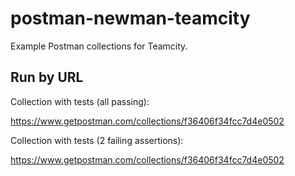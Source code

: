 # postman-newman-teamcity

Example Postman collections for Teamcity.

## Run by URL

Collection with tests (all passing):

https://www.getpostman.com/collections/f36406f34fcc7d4e0502

Collection with tests (2 failing assertions):

https://www.getpostman.com/collections/f36406f34fcc7d4e0502
